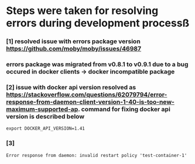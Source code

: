 # Steps were taken for resolving errors during development processß

### [1] resolved issue with errors package version https://github.com/moby/moby/issues/46987
### errors package was migrated from v0.8.1 to v0.9.1 due to a bug occured in docker clients -> docker incompatible package

### [2] issue with docker api version resolved as https://stackoverflow.com/questions/62079794/error-response-from-daemon-client-version-1-40-is-too-new-maximum-supported-ap. command for fixing docker api version is described below
    export DOCKER_API_VERSION=1.41

### [3] 
`Error response from daemon: invalid restart policy 'test-container-1'`
